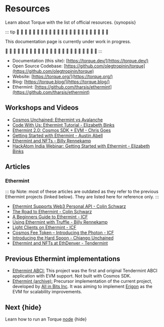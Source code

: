<!--
order: 3
-->

# Resources

Learn about Torque with the list of official resources. {synopsis}

::: tip
🚧 🚧 🚧 🚧 🚧 🚧 🚧 🚧 🚧 🚧 🚧 🚧 🚧 🚧 🚧 🚧 🚧 🚧 🚧 🚧 🚧 🚧 🚧

This documentation page is currently under work in progress.

🚧 🚧 🚧 🚧 🚧 🚧 🚧 🚧 🚧 🚧 🚧 🚧 🚧 🚧 🚧 🚧 🚧 🚧 🚧 🚧 🚧 🚧 🚧
:::

- Documentation (this site): [https://torque.dev/](https://torque.dev/)
- Open Source Codebase: [https://github.com/olegtropinin/torque](https://github.com/olegtropinin/torque)
- Website: [https://torque.org/](https://torque.org/)
- Blog: [https://torque.blog/](https://torque.blog/)
- Ethermint: [https://github.com/tharsis/ethermint](https://github.com/tharsis/ethermint)

## Workshops and Videos

- [Cosmos Unchained: Ethermint vs Avalanche](https://www.youtube.com/watch?v=WL4vdAR0vSs)
- [Code With Us: Ethermint Tutorial - Elizabeth Binks](https://www.youtube.com/watch?v=cH-4Mq-S4BA)
- [Ethermint 2.0: Cosmos SDK + EVM - Chris Goes](https://www.youtube.com/watch?v=VCLbS1Oks8A)
- [Getting Started with Ethermint - Austin Abell](https://www.youtube.com/watch?v=Rws-QQ_qcfU)
- [Ethermint and NFTs - Billy Rennekamp](https://www.youtube.com/watch?v=ReYV5cnSLyE)
- [HackAtom India Webinar: Getting Started with Ethermint - Elizabeth Binks](https://www.youtube.com/watch?v=4oCIMFekY_Q)

## Articles

### Ethermint

::: tip
Note: most of these articles are outdated as they refer to the previous Ethermint projects (linked below). They are listed here for reference only.
:::

- [Ethermint Supports Web3 Personal API - Colin Schwarz](https://blog.cosmos.network/ethermint-supports-web3-personal-api-556adf75c24e)
- [The Road to Ethermint - Colin Schwarz](https://blog.cosmos.network/the-road-to-ethermint-836c0745f535)
- [A Beginners Guide to Ethermint - ICF](https://blog.cosmos.network/a-beginners-guide-to-ethermint-38ee15f8a6f4)
- [Using Ethermint with Truffle - Billy Rennekamp](https://blog.cosmos.network/using-ethermint-with-truffle-984e6721e30d)
- [Light Clients on Ethermint - ICF](https://blog.cosmos.network/light-clients-on-ethermint-9ae1f3c6c4f5)
- [Cosmos Fee Token – Introducing the Photon - ICF](https://blog.cosmos.network/cosmos-fee-token-introducing-the-photon-8a62b2f51aa)
- [Introducing the Hard Spoon - Chjango Unchained](https://blog.cosmos.network/introducing-the-hard-spoon-4a9288d3f0df)
- [Ethermint and NFTs at EthDenver - Tendermint](https://blog.cosmos.network/ethermint-nfts-at-ethdenver-bf32766835b6)

## Previous Ethermint implementations

- [Ethermint ABCI:](https://github.com/cosmos/ethermint_abci) This project was the first and original Tendermint ABCI application with EVM support. Not built with Cosmos SDK.
- [Ethermint (archive):](https://github.com/tharsis/ethermint-archive) Precursor implementation of the current project, developed by [All in Bits Inc](https://tendermint.com/). It was aiming to implement [Erigon](https://github.com/ledgerwatch/erigon) as the EVM for scalability improvements.

## Next {hide}

Learn how to run an Torque [node](./../quickstart/run_node.md) {hide}
